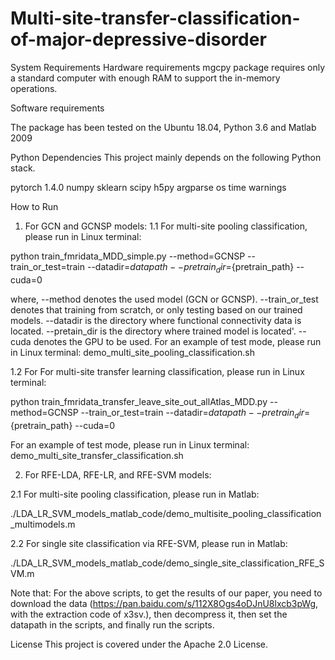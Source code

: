 # Multi-site-transfer-classification-of-major-depressive-disorder

System Requirements
Hardware requirements
mgcpy package requires only a standard computer with enough RAM to support the in-memory operations.

Software requirements

The package has been tested on the Ubuntu 18.04, Python 3.6 and Matlab 2009

Python Dependencies
This project mainly depends on the following Python stack.

pytorch 1.4.0
numpy
sklearn
scipy
h5py
argparse
os
time
warnings

How to Run
1. For GCN and GCNSP models:
1.1 For multi-site pooling classification, please run in Linux terminal:

python train_fmridata_MDD_simple.py --method=GCNSP --train_or_test=train --datadir=${datapath} --pretrain_dir=${pretrain_path} --cuda=0

where, --method denotes the used model (GCN or GCNSP). --train_or_test denotes that training from scratch, or only testing based on our trained models.
--datadir is the directory where functional connectivity data is located. --pretain_dir is the directory where trained model is located'. --cuda denotes the GPU to be used.
For an example of test mode, please run in Linux terminal: demo_multi_site_pooling_classification.sh

1.2 For For multi-site transfer learning classification, please run in Linux terminal:

python train_fmridata_transfer_leave_site_out_allAtlas_MDD.py --method=GCNSP --train_or_test=train --datadir=${datapath} --pretrain_dir=${pretrain_path} --cuda=0 

For an example of test mode, please run in Linux terminal: demo_multi_site_transfer_classification.sh

2. For RFE-LDA, RFE-LR, and RFE-SVM models:

2.1 For multi-site pooling classification, please run in Matlab:

./LDA_LR_SVM_models_matlab_code/demo_multisite_pooling_classification_multimodels.m 


2.2 For single site classification via RFE-SVM, please run in Matlab:

./LDA_LR_SVM_models_matlab_code/demo_single_site_classification_RFE_SVM.m


Note that: For the above scripts, to get the results of our paper, you need to download the data (https://pan.baidu.com/s/112X8Ogs4oDJnU8lxcb3pWg, with the extraction code of x3sv.), then decompress it, then set the datapath in the scripts, and finally run the scripts.

License
This project is covered under the Apache 2.0 License.
